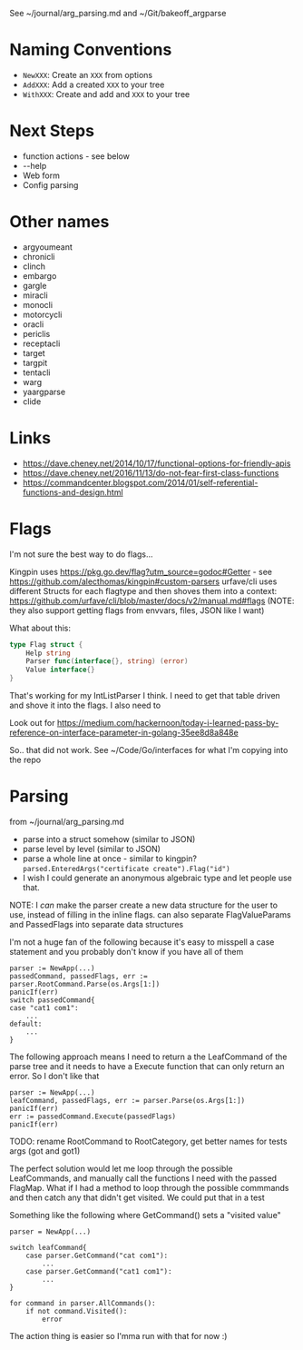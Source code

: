 See ~/journal/arg_parsing.md and ~/Git/bakeoff_argparse

# Naming Conventions

- `NewXXX`: Create an `XXX` from options
- `AddXXX`: Add a created `XXX` to your tree
- `WithXXX`: Create and add and `XXX` to your tree

# Next Steps

- function actions - see below
- --help
- Web form
- Config parsing

# Other names

- argyoumeant
- chronicli
- clinch
- embargo
- gargle
- miracli
- monocli
- motorcycli
- oracli
- periclis
- receptacli
- target
- targpit
- tentacli
- warg
- yaargparse
- clide

# Links

- https://dave.cheney.net/2014/10/17/functional-options-for-friendly-apis
- https://dave.cheney.net/2016/11/13/do-not-fear-first-class-functions
- https://commandcenter.blogspot.com/2014/01/self-referential-functions-and-design.html

# Flags

I'm not sure the best way to do flags...

Kingpin uses https://pkg.go.dev/flag?utm_source=godoc#Getter - see https://github.com/alecthomas/kingpin#custom-parsers
urfave/cli uses different Structs for each flagtype and then shoves them into a context: https://github.com/urfave/cli/blob/master/docs/v2/manual.md#flags (NOTE: they also support getting flags from envvars, files, JSON like I want)

What about this:

```go
type Flag struct {
    Help string
    Parser func(interface{}, string) (error)
    Value interface{}
}
```

That's working for my IntListParser I think. I need to get that table driven and shove it into the flags. I also need to

Look out for https://medium.com/hackernoon/today-i-learned-pass-by-reference-on-interface-parameter-in-golang-35ee8d8a848e

So.. that did not work. See ~/Code/Go/interfaces for what I'm copying into the repo

# Parsing

from ~/journal/arg_parsing.md

- parse into a struct somehow (similar to JSON)
- parse level by level (similar to JSON)
- parse a whole line at once - similar to kingpin? `parsed.EnteredArgs("certificate create").Flag("id")`
- I wish I could generate an anonymous algebraic type and let people use that.

NOTE: I *can* make the parser create a new data structure for the user to use, instead of filling in the inline flags. can also separate FlagValueParams and PassedFlags into separate data structures

I'm not a huge fan of the following because it's easy to misspell a case statement and you probably don't know if you have all of them

```
parser := NewApp(...)
passedCommand, passedFlags, err := parser.RootCommand.Parse(os.Args[1:])
panicIf(err)
switch passedCommand{
case "cat1 com1":
    ...
default:
    ...
}
```

The following approach means I need to return a the LeafCommand of the parse tree and it needs to have a Execute function that can only return an error. So I don't like that

```
parser := NewApp(...)
leafCommand, passedFlags, err := parser.Parse(os.Args[1:])
panicIf(err)
err := passedCommand.Execute(passedFlags)
panicIf(err)
```

TODO: rename RootCommand to RootCategory, get better names for tests args (got and got1)

The perfect solution would let me loop through the possible LeafCommands, and manually call the functions I need with the passed FlagMap.
What if I had a method to loop through the possible commmands and then catch any that didn't get visited. We could put that in a test


Something like the following where GetCommand() sets a "visited value"

```
parser = NewApp(...)

switch leafCommand{
    case parser.GetCommand("cat com1"):
        ...
    case parser.GetCommand("cat1 com1"):
        ...
}

for command in parser.AllCommands():
    if not command.Visited():
        error
```

The action thing is easier so I'mma run with that for now :)
